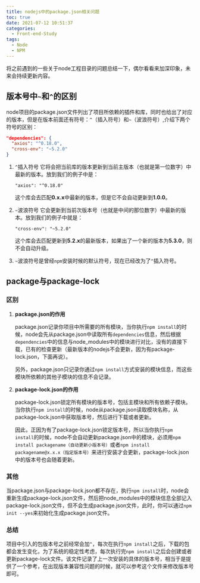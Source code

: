 ```yaml
---
title: nodejs中的package.json相关问题
toc: true
date: 2021-07-12 10:51:37
categories:
  - Front-end-Study
tags:
  - Node
  - NPM
---
```


将之前遇到的一些关于node工程目录的问题总结一下，偶尔看看来加深印象，未来会持续更新内容。

<!-- more -->

## 版本号中`~`和`^`的区别

node项目的package.json文件列出了项目所依赖的插件和库，同时也给出了对应的版本，但是在版本前面还有符号：`^`（插入符号）和`~`（波浪符号）,介绍下两个符号的区别：

```json
"dependencies": {
  "axios": "^0.18.0",
  "cross-env": "~5.2.0"
}
```

1. `^`插入符号
   它将会把当前库的版本更新到当前主版本（也就是第一位数字）中最新的版本。放到我们的例子中是：

   ```
   "axios": "^0.18.0"
   ```

   这个库会去匹配**0.x.x**中最新的版本，但是它不会自动更新到**1.0.0**。

2. `~`波浪符号
   它会更新到当前次版本号（也就是中间的那位数字）中最新的版本。放到我们的例子中就是：

   ```
   "cross-env": "~5.2.0"
   ```

   这个库会去匹配更新到**5.2.x**的最新版本，如果出了一个新的版本为**5.3.0**，则不会自动升级。

3. `~`波浪符号是曾经`npm`安装时候的默认符号，现在已经改为了`^`插入符号。

## package与package-lock

### 区别

1. **package.json的作用**

   package.json记录你项目中所需要的所有模块，当你执行`npm install`的时候，node会先从package.json中读取所有`dependencies`信息，然后根据`dependencies`中的信息与node_modules中的模块进行对比，没有的直接下载，已有的检查更新（最新版本的nodejs不会更新，因为有package-lock.json，下面再说）。

   另外，package.json只记录你通过`npm install`方式安装的模块信息，而这些模块所依赖的其他子模块的信息不会记录。

2. **package-lock.json的作用**

   package-lock.json锁定所有模块的版本号，包括主模块和所有依赖子模块。当你执行`npm install`的时候，node从package.json读取模块名称，从package-lock.json中获取版本号，然后进行下载或者更新。

   因此，正因为有了package-lock.json锁定版本号，所以当你执行`npm install`的时候，node不会自动更新package.json中的模块，必须用`npm install packagename（自动更新小版本号）`或者`npm install packagename@x.x.x（指定版本号）`来进行安装才会更新，package-lock.json中的版本号也会随着更新。

### 其他

当package.json与package-lock.json都不存在，执行`npm install`时，node会重新生成package-lock.json文件，然后把node_modules中的模块信息全部记入package-lock.json文件，但不会生成package.json文件，此时，你可以通过`npm init --yes`来初始化生成package.json文件。

### 总结

项目中引入的包版本号之前经常会加`^`，每次在执行`npm install`之后，下载的包都会发生变化，为了系统的稳定性考虑，每次执行完`npm install`之后会创建或者更新package-lock文件。该文件记录了上一次安装的具体的版本号，相当于是提供了一个参考，在出现版本兼容性问题的时候，就可以参考这个文件来修改版本号即可。

